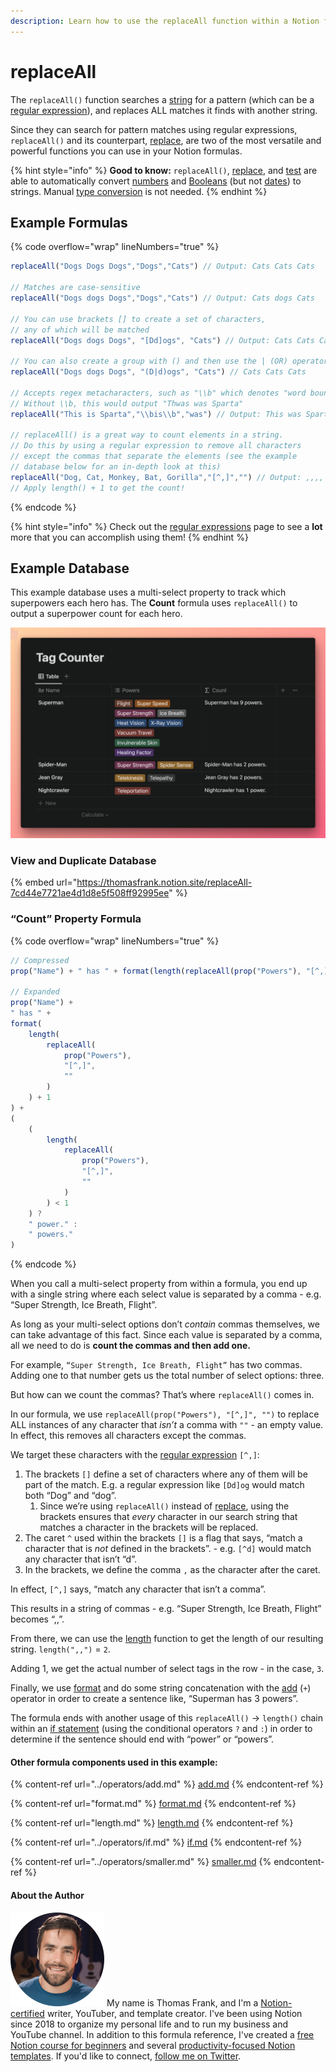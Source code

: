 ```yaml
---
description: Learn how to use the replaceAll function within a Notion formula.
---
```


# replaceAll

The `replaceAll()` function searches a [string](../../formula-basics/data-types/string.md) for a pattern (which can be a [regular expression](../../reference/regular-expressions-in-notion-formulas.md)), and replaces ALL matches it finds with another string.

Since they can search for pattern matches using regular expressions, `replaceAll()` and its counterpart, [replace](replace.md), are two of the most versatile and powerful functions you can use in your Notion formulas.

{% hint style="info" %}
**Good to know:** `replaceAll()`, [replace](replace.md), and [test](test.md) are able to automatically convert [numbers](../../formula-basics/data-types/number.md) and [Booleans](../../formula-basics/data-types/boolean-checkbox.md) (but not [dates](../../formula-basics/data-types/date-data-type.md)) to strings. Manual [type conversion](../../reference/converting-data-types.md) is not needed.
{% endhint %}

## Example Formulas

{% code overflow="wrap" lineNumbers="true" %}
```jsx
replaceAll("Dogs Dogs Dogs","Dogs","Cats") // Output: Cats Cats Cats

// Matches are case-sensitive
replaceAll("Dogs dogs Dogs","Dogs","Cats") // Output: Cats dogs Cats

// You can use brackets [] to create a set of characters,
// any of which will be matched
replaceAll("Dogs dogs Dogs", "[Dd]ogs", "Cats") // Output: Cats Cats Cats

// You can also create a group with () and then use the | (OR) operator
replaceAll("Dogs dogs Dogs", "(D|d)ogs", "Cats") // Cats Cats Cats

// Accepts regex metacharacters, such as "\\b" which denotes "word boundary".
// Without \\b, this would output "Thwas was Sparta"
replaceAll("This is Sparta","\\bis\\b","was") // Output: This was Sparta

// replaceAll() is a great way to count elements in a string.
// Do this by using a regular expression to remove all characters
// except the commas that separate the elements (see the example
// database below for an in-depth look at this)
replaceAll("Dog, Cat, Monkey, Bat, Gorilla","[^,]","") // Output: ,,,,
// Apply length() + 1 to get the count!
```
{% endcode %}

{% hint style="info" %}
Check out the [regular expressions](../../reference/regular-expressions-in-notion-formulas.md) page to see a **lot** more that you can accomplish using them!
{% endhint %}

## Example Database

This example database uses a multi-select property to track which superpowers each hero has. The **Count** formula uses `replaceAll()` to output a superpower count for each hero.

![](<../../.gitbook/assets/Tag Counter - replaceAll Function - Notion Formulas - version 2.png>)

### View and Duplicate Database

{% embed url="https://thomasfrank.notion.site/replaceAll-7cd44e7721ae4d1d8e5f508ff92995ee" %}

### “Count” Property Formula

{% code overflow="wrap" lineNumbers="true" %}
```javascript
// Compressed
prop("Name") + " has " + format(length(replaceAll(prop("Powers"), "[^,]", "")) + 1) + ((length(replaceAll(prop("Powers"), "[^,]", "")) < 1) ? " power." : " powers.")

// Expanded
prop("Name") + 
" has " + 
format(
    length(
        replaceAll(
            prop("Powers"), 
            "[^,]", 
            ""
        )
    ) + 1
) + 
(
    (
        length(
            replaceAll(
                prop("Powers"), 
                "[^,]", 
                ""
            )
        ) < 1
    ) ? 
    " power." : 
    " powers."
)
```
{% endcode %}

When you call a multi-select property from within a formula, you end up with a single string where each select value is separated by a comma - e.g. “Super Strength, Ice Breath, Flight”.

As long as your multi-select options don’t _contain_ commas themselves, we can take advantage of this fact. Since each value is separated by a comma, all we need to do is **count the commas and then add one.**

For example, `“Super Strength, Ice Breath, Flight”` has two commas. Adding one to that number gets us the total number of select options: three.

But how can we count the commas? That’s where `replaceAll()` comes in.

In our formula, we use `replaceAll(prop("Powers"), "[^,]", "")` to replace ALL instances of any character that _isn’t_ a comma with `""` - an empty value. In effect, this removes all characters except the commas.

We target these characters with the [regular expression](../../reference/regular-expressions-in-notion-formulas.md) `[^,]`:

1. The brackets `[]` define a set of characters where any of them will be part of the match. E.g. a regular expression like `[Dd]og` would match both “Dog” and “dog”.
   1. Since we’re using `replaceAll()` instead of [replace](replace.md), using the brackets ensures that _every_ character in our search string that matches a character in the brackets will be replaced.
2. The caret `^` used within the brackets `[]` is a flag that says, “match a character that is _not_ defined in the brackets”. - e.g. `[^d]` would match any character that isn’t “d”.
3. In the brackets, we define the comma `,` as the character after the caret.

In effect, `[^,]` says, “match any character that isn’t a comma”.

This results in a string of commas - e.g. “Super Strength, Ice Breath, Flight” becomes “,,”.

From there, we can use the [length](length.md) function to get the length of our resulting string. `length(",,")` = `2`.

Adding 1, we get the actual number of select tags in the row - in the case, `3`.

Finally, we use [format](format.md) and do some string concatenation with the [add](../operators/add.md) (`+`) operator in order to create a sentence like, “Superman has 3 powers”.

The formula ends with another usage of this `replaceAll()` → `length()` chain within an [if statement](../operators/if.md) (using the conditional operators `?` and `:`) in order to determine if the sentence should end with “power” or “powers”.

#### Other formula components used in this example:

{% content-ref url="../operators/add.md" %}
[add.md](../operators/add.md)
{% endcontent-ref %}

{% content-ref url="format.md" %}
[format.md](format.md)
{% endcontent-ref %}

{% content-ref url="length.md" %}
[length.md](length.md)
{% endcontent-ref %}

{% content-ref url="../operators/if.md" %}
[if.md](../operators/if.md)
{% endcontent-ref %}

{% content-ref url="../operators/smaller.md" %}
[smaller.md](../operators/smaller.md)
{% endcontent-ref %}

#### About the Author

<img src="../../.gitbook/assets/Notion Fundamentals with Thomas Frank - Avatar 2021 compressed (1).png" alt="" data-size="line"> My name is Thomas Frank, and I'm a [Notion-certified](https://www.credly.com/badges/95fae13a-17bf-4b4a-a3d2-d58c8a3e6a2a/public\_url) writer, YouTuber, and template creator. I've been using Notion since 2018 to organize my personal life and to run my business and YouTube channel. In addition to this formula reference, I've created a [free Notion course for beginners](https://thomasjfrank.com/fundamentals/) and several [productivity-focused Notion templates](https://thomasjfrank.com/templates/). If you'd like to connect, [follow me on Twitter](https://twitter.com/TomFrankly).
